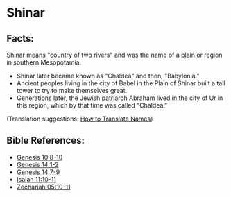 # Shinar #

## Facts: ##

Shinar means "country of two rivers" and was the name of a plain or region in southern Mesopotamia.

* Shinar later became known as "Chaldea" and then, "Babylonia."
* Ancient peoples living in the city of Babel in the Plain of Shinar built a tall tower to try to make themselves great.
* Generations later, the Jewish patriarch Abraham lived in the city of Ur in this region, which by that time was called "Chaldea."

(Translation suggestions: [How to Translate Names](en/ta-vol1/translate/man/translate-names))



## Bible References: ##

* [Genesis 10:8-10](en/tn/gen/help/10/08)
* [Genesis 14:1-2](en/tn/gen/help/14/01)
* [Genesis 14:7-9](en/tn/gen/help/14/07)
* [Isaiah 11:10-11](en/tn/isa/help/11/10)
* [Zechariah 05:10-11](en/tn/zec/help/05/10)